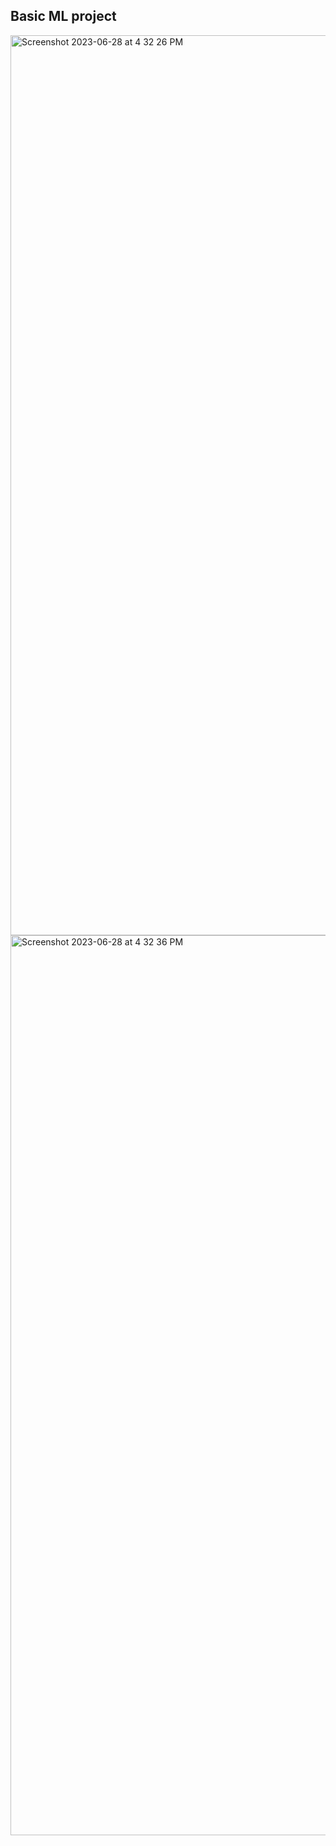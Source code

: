 ## Basic ML project


<img width="1440" alt="Screenshot 2023-06-28 at 4 32 26 PM" src="https://github.com/Vidhi-B-Shah/basicmlproject/assets/92670818/d5b8fbee-3c1c-4dcf-97f0-32f8f786f5d5">
<img width="1440" alt="Screenshot 2023-06-28 at 4 32 36 PM" src="https://github.com/Vidhi-B-Shah/basicmlproject/assets/92670818/80bb7640-0489-4d16-9401-9b8a898983d8">
